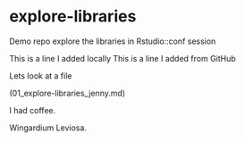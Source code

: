 # explore-libraries
Demo repo explore the libraries in Rstudio::conf session

This is a line I added locally
This is a line I added from GitHub

Lets look at a file

(01_explore-libraries_jenny.md)


I had coffee.


Wingardium Leviosa.
